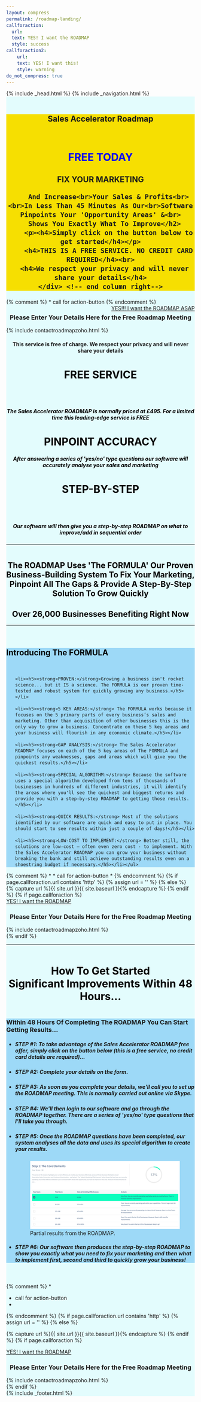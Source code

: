 ```yaml
---
layout: compress
permalink: /roadmap-landing/
callforaction:
  url:
  text: YES! I want the ROADMAP
  style: success    
callforaction2:
    url:
    text: YES! I want this!
    style: warning  
do_not_compress: true      
---
```


<html class="no-js" lang="{% if site.language == nil %}en{% else %}{{ site.language }}{% endif %}">
<head>
	{% include _head.html %}
	<meta name="viewport" content="width=device-width, initial-scale=1">
  <link rel= "stylesheet" href="/assets/css/modalstyle.css">

  <link rel="stylesheet" type="text/css" href="https://cdn.wpcc.io/lib/1.0.2/cookieconsent.min.css"/><script src="https://cdn.wpcc.io/lib/1.0.2/cookieconsent.min.js" defer></script><script>window.addEventListener("load", function(){window.wpcc.init({"border":"thin","corners":"small","colors":{"popup":{"background":"#edfdfa","text":"#000000","border":"#5ec2b6"},"button":{"background":"#5ec2b6","text":"#ffffff"}},"position":"bottom","content":{"href":"https://www.superneconsulting.co.uk/cookies","message":"This website uses cookies to ensure you get the best experience.  ","button":"OK I understand!"}})});</script>
</head>

<body id="top-of-page" class="{{ layout.format }}">
	{% include _navigation.html %}
<div class="panel" style="background-color: rgba(0, 243, 255, .1);"> <!--background color-->

<div class="panel radius" style="background-image: url('/images/racer2.jpg'); background-repeat: no-repeat; background-attachment: fixed;">

  <div class="row"> <!--display two columns-->
    <div class="column-first left" style="background-color:none;"> <!--display left column--->
        <img src="{{ site.url }}{{ site.baseurl }}/images/roadmap.jpg" alt="">
    </div> <!-- end column left-->
    <div class="column-first right" style="background: #F6DF01; text-align: center">
      <h2>Sales Accelerator Roadmap</h2><br>
      <h1 style= "color: blue" ><strong>FREE TODAY</strong></h1>
      <h2>FIX YOUR MARKETING<br>

  		And Increase<br>Your Sales & Profits<br><br>In Less Than 45 Minutes As Our<br>Software Pinpoints Your 'Opportunity Areas' &<br>
      Shows You Exactly What To Improve</h2>
  		<p><h4>Simply click on the button below to get started</h4></p>
  		<h4>THIS IS A FREE SERVICE. NO CREDIT CARD REQUIRED</h4><br>
      <h4>We respect your privacy and will never share your details</h4>
    </div> <!-- end column right-->
  </div> <!-- end display two columns-->
  <div class="row">  <!--Row containing CTA-->
    {% comment %}
    * call for action-button
    {% endcomment %}
    <!-- modal 1 -->
    <a href="#m1-o"  class="link-1" id="m1-c" style="float:right">YES!!! I want the ROADMAP ASAP</a>
      <div class="modal-container" id="m1-o" style="--m-background: rgba(0, 243, 255, 0.2);">
          <div class="modal" style="--m-shadow: 10 10 10rem 0.4"><!--start modal class-->
            <h3 align=center class="modal__title">Please Enter Your Details Here for the Free Roadmap Meeting</h3>
            {% include contactroadmapzoho.html %}
            <h4 align=center >This service is free of charge. We respect your privacy and will never share your details</h4>
            <a href="#m1-c" class="link-2"></a>
         </div> <!--/modal class-->
      </div> <!-- /modal 1 -->
  </div> <!--end row for CTA-->
</div><!-- end background image-->

<div class="row"  ><!--Plain light blue background-->
<!--<table style="width:100%" >
  <tr>
    <th><h1><span style="color:black; font-weight:bold">FREE SERVICE</span></h1></th>
    <th><h1><span style="color:black; font-weight:bold">PINPOINT ACCURACY<br></span></h1></th>
    <th><h1><span style="color:black; font-weight:bold">STEP-BY-STEP</span></h1></th>
  </tr>
  <tr>
    <td><h5><span style="color:black; font-weight:bold">The Sales Accelerator ROADMAP is normally priced at £495. For a limited time this leading-edge service is <strong>FREE</strong></span></h5></td>
    <td><h5><span style="color:black; font-weight:bold">After answering a series of 'yes/no' type questions our software will accurately analyse your sales and marketing</span></h5></td>
    <td><h5><span style="color:black; font-weight:bold">Our software will then give you a step-by-step ROADMAP on what to improve/add in sequential order</span></h5></td>
  </tr> </table> -->
  <div class="row"> <!--display three columns-->
    <div class="column-three" style="background: none;   text-align: center;">
      <h1><span style="color:black; font-weight:bold">FREE SERVICE</span></h1><br><br>
      <h5><span style="color:black; font-weight:bold">The Sales Accelerator ROADMAP is normally priced at £495. For a limited time this leading-edge service is <strong>FREE</strong></span></h5>
    </div> <!-- end left3 column-->
    <div class="column-three" style="background: none;   text-align: center;">
      <h1><span style="color:black; font-weight:bold">PINPOINT ACCURACY<br></span></h1>
      <h5><span style="color:black; font-weight:bold">After answering a series of 'yes/no' type questions our software will accurately analyse your sales and marketing</span></h5>
    </div><!-- end center3 column-->
    <div class="column-three" style="background: none;   text-align: center; ">
      <h1><span style="color:black; font-weight:bold">STEP-BY-STEP</span></h1><br><br>
      <h5><span style="color:black; font-weight:bold">Our software will then give you a step-by-step ROADMAP on what to improve/add in sequential order</span></h5>
   </div><!-- end right3 column -->
  </div><!-- end display three columns -->
</div><!--end Plain background-->
<hr>
<div class="row">
    <div class="column" style="background: none;   text-align: center; color: black;">
      <h2>The ROADMAP Uses 'The FORMULA' Our Proven Business-Building System To Fix Your Marketing, Pinpoint All The Gaps & Provide A Step-By-Step Solution To Grow Quickly</h2>
      <h2>Over 26,000 Businesses Benefiting Right Now</h2><hr>
    </div>
</div> <!--end of row-->

<div class="row" > <!--display two columns-->
  <div class="column-first left" style="background-color:none;">
      <img src="{{ site.url }}{{ site.baseurl }}/images/Formula-vert.jpg" alt="">
  </div> <!-- end column left-->
  <div class="column-first right" style="background: rgba(141, 209, 247, 0.8);  text-align: left">
    <h2><span style="color:black; align:center; font-weight:bold">Introducing The FORMULA</span></h2><br><ul>

    <li><h5><strong>PROVEN:</strong>Growing a business isn't rocket science... but it IS a science. The FORMULA is our proven time-tested and robust system for quickly growing any business.</h5></li>

    <li><h5><strong>5 KEY AREAS:</strong> The FORMULA works because it focuses on the 5 primary parts of every business’s sales and marketing. Other than acquisition of other businesses this is the only way to grow a business. Concentrate on these 5 key areas and your business will flourish in any economic climate.</h5></li>

    <li><h5><strong>GAP ANALYSIS:</strong> The Sales Accelerator ROADMAP focuses on each of the 5 key areas of The FORMULA and pinpoints any weaknesses, gaps and areas which will give you the quickest results.</h5></li>

    <li><h5><strong>SPECIAL ALGORITHM:</strong> Because the software uses a special algorithm developed from tens of thousands of businesses in hundreds of different industries, it will identify the areas where you'll see the quickest and biggest returns and provide you with a step-by-step ROADMAP to getting those results.</h5></li>

    <li><h5><strong>QUICK RESULTS:</strong> Most of the solutions identified by our software are quick and easy to put in place. You should start to see results within just a couple of days!</h5></li>

    <li><h5><strong>LOW-COST TO IMPLEMENT:</strong> Better still, the solutions are low-cost – often even zero cost - to implement. With the Sales Accelerator ROADMAP you can grow your business without breaking the bank and still achieve outstanding results even on a shoestring budget if necessary.</h5></li></ul>
  </div> <!-- end column right-->
</div> <!-- end display two columns-->
<div class="spec-box" >
    {% comment %}
    *
    * call for action-button
    *
    {% endcomment %}
    {% if page.callforaction.url contains 'http' %}
    {% assign url = '' %}
    {% else %}
    {% capture url %}{{ site.url }}{{ site.baseurl }}{% endcapture %}
    {% endif %}
    {% if page.callforaction %}
    <div class="box">
      <a href="#m3-o" align=center class="link-1" id="m3-c">YES! I want the ROADMAP</a>
        <div class="modal-container" id="m3-o" style="--m-background: rgba(0, 243, 255, 0.2);">
          <div class="modal" style="--m-shadow: 10 10 10rem 0.4">
            <h3 align=center class="modal__title">Please Enter Your Details Here for the Free Roadmap Meeting</h3>
            {% include contactroadmapzoho.html %}
            <a href="#m3-c" class="link-2"></a>
          </div> <!--end modal text-->
        </div> <!--end modal container--><!-- modal 3 box -->
    </div> <!-- /modal 3 box -->
    {% endif %}
</div><!--end of row-->
<hr>
<div class="row">
    <div class="column" style="background: none;  text-align: center; color: black; ">
      <h1>How To Get Started <br>Significant Improvements Within 48 Hours...</h1>
    </div> <!--end column-->
</div> <!--end of row-->

<div class="row" > <!--display two columns-->
  <div class="column-second left2" style="background: rgba(141, 209, 247, 0.8);  text-align: left">
    <h3>Within 48 Hours Of Completing The ROADMAP You Can Start Getting Results...</h3><ul>
    <li><h5><strong>STEP #1:</strong> To take advantage of the Sales Accelerator ROADMAP free offer, simply click on the button below (this is a free service, no credit card details are required)...</h5></li>
    <li><h5><strong>STEP #2:</strong> Complete your details on the form.</h5></li>
    <li><h5><strong>STEP #3:</strong> As soon as you complete your details, we'll call you to set up the ROADMAP meeting. This is normally carried out online via Skype.</h5></li>
    <li><h5><strong>STEP #4:</strong> We'll then login to our software and go through the ROADMAP together. There are a series of 'yes/no' type questions that I'll take you through.</h5></li>
    <li><h5><strong>STEP #5:</strong> Once the ROADMAP questions have been completed, our system analyses all the data and uses its special algorithm to create your results.</h5></li>
      <figure>
        <img src="/images/roadmap-result.png/" class="responsive" alt="">
        <figcaption>Partial results from the ROADMAP.</figcaption>
      </figure>
    <li><h5><strong>STEP #6:</strong> Our software then produces the step-by-step ROADMAP to show you exactly what you need to fix your marketing and then what to implement first, second and third to quickly grow your business!</h5></li></ul>
  </div> <!-- end column left2-->
  <div class="column-second right2" style="background-color:none;">
      <img src="{{ site.url }}{{ site.baseurl }}/images/roadmap-process.jpg" alt="">
  </div> <!-- end column right2-->
</div> <!-- end display two columns-->

{% comment %}
*
* call for action-button
*
{% endcomment %}
{% if page.callforaction.url contains 'http' %}
{% assign url = '' %}
{% else %}

{% capture url %}{{ site.url }}{{ site.baseurl }}{% endcapture %}
{% endif %}
{% if page.callforaction %}

<div class="box"><!-- modal 3 -->
  <a href="#m3-o" class="link-1" id="m3-c">YES! I want the ROADMAP</a>
    <div class="modal-container" id="m3-o" style="--m-background: transparent;">
        <div class="modal" style="--m-shadow: 0 0 10rem 0">
          <h3 align=center class="modal__title">Please Enter Your Details Here for the Free Roadmap Meeting</h3>
          {% include contactroadmapzoho.html %}
          <a href="#m3-c" class="link-2"></a>
        </div> <!--end modal content-->
    </div> <!--end modal container-->
</div><!-- /modal 3 -->
{% endif %}
</div> <!--end background color-->
</body>
<div class="panel" style="background-color: none;"> <!--background color-->
{% include _footer.html %}
<!-- Include LinkedIn script -->
<script type="text/javascript">
		_linkedin_partner_id = "1107945";
		window._linkedin_data_partner_ids = window._linkedin_data_partner_ids || [];
		window._linkedin_data_partner_ids.push(_linkedin_partner_id);
		</script><script type="text/javascript">
		(function(){var s = document.getElementsByTagName("script")[0];
		var b = document.createElement("script");
		b.type = "text/javascript";b.async = true;
		b.src = "https://snap.licdn.com/li.lms-analytics/insight.min.js";
		s.parentNode.insertBefore(b, s);})();
</script>
<noscript>
	<img height="1" width="1" style="display:none;" alt="" src="https://px.ads.linkedin.com/collect/?pid=1107945&fmt=gif" />
</noscript>
</div>
</html>

